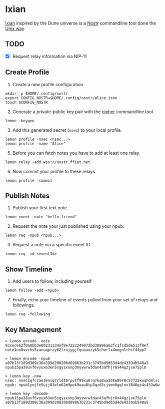 # Ixian

[Ixian](https://dune.fandom.com/wiki/Ix) inspired by the Dune universe is a [Nostr](https://nostr.com) commandline tool done the [Unix way](https://en.wikipedia.org/wiki/Unix_philosophy).

## TODO

- [X] Request relay information via NIP-11

## Create Profile

1. Create a new profile configuration.

```shell
mkdir -p $HOME/.config/nostr
export CONFIG_NOSTR=$HOME/.config/nostr/alice.json
touch $CONFIG_NOSTR
```

2. Generate a private-public key pair with the [cipher](https://github.com/ffiat/cipher) commandline tool.

```shell
lemon -keygen
```

3. Add this generated secret (`nsec`) to your local profile.

```shell
lemon profile -nsec <nsec...>
lemon profile -name "Alice"
```

5. Before you can fetch notes you have to add at least one relay.

```
lemon relay -add wss://nostr.ffiat.net
```

6. Now commit your profile to these relays.

```shell
lemon profile -commit
```

## Publish Notes

1. Publish your first text note.

```shell
lemon event -note "hello friend"
```

2. Request the note your just published using your npub.

```shell
lemon req -npub <npub...>
```

3. Request a note via a specific event ID.

```shell
lemon req -id <eventId>
```

## Show Timeline

1. Add users to follow, including yourself

```
lemon follow -add <npub>
```

7. Finally, echo your timeline of events pulled from your set of relays and followings.

```shell
lemon req -following
```

## Key Management

```shell
> lemon encode -note 9ccec662f0a0bb3e00231134af8e7222249073bd30896a62fc1fcd5de513f8ef
note1nn8vvchs5zanuqprzy62lrnjygjfquaaxzyk5churlx4megnlrhsf44pp7

> lemon encode -npub a07b13f189d309c36a399d208208d09863b231c3745bd9d63d4de4339ab540a5
npub15pa38uvf6vyux63en5sgyzxsnp3myvwrw3dan43afhjr8x44gzjse75plm
```

```shell
> lemon key -new
nsec: nsec1qfczae3envq7rldt8rpvtf99xu0rq7kq8ua26tw89r0c57722kuqhd4lsc
npub: npub1yejfe5ujj03elm62m9pek9wau8tp3qzd3cjvmn8gqlnx3846qz4s453w6w
```

```shell
> lemon key -decode npub15pa38uvf6vyux63en5sgyzxsnp3myvwrw3dan43afhjr8x44gzjse75plm
a07b13f189d309c36a399d208208d09863b231c3745bd9d63d4de4339ab540a5
```
